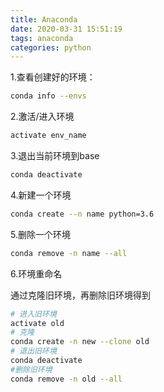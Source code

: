 ```yaml
---
title: Anaconda
date: 2020-03-31 15:51:19
tags: anaconda
categories: python
---
```


1.查看创建好的环境：
```bash
conda info --envs
```

2.激活/进入环境
```bash
activate env_name
```
<!-- more -->
3.退出当前环境到base
```bash
conda deactivate
```

4.新建一个环境
```bash
conda create --n name python=3.6
```

5.删除一个环境
```bash
conda remove -n name --all
```

6.环境重命名

通过克隆旧环境，再删除旧环境得到
```bash
# 进入旧环境
activate old
# 克隆
conda create -n new --clone old
# 退出旧环境
conda deactivate
#删除旧环境
conda remove -n old --all
```